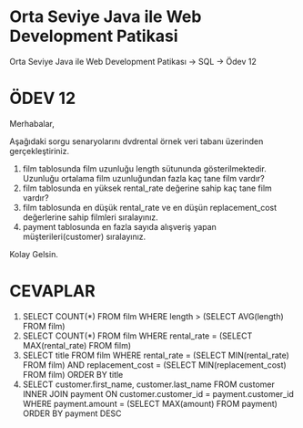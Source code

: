 # Orta Seviye Java ile Web Development Patikasi
Orta Seviye Java ile Web Development Patikası -> SQL -> Ödev 12

# ÖDEV 12
Merhabalar,

Aşağıdaki sorgu senaryolarını dvdrental örnek veri tabanı üzerinden gerçekleştiriniz.

1. film tablosunda film uzunluğu length sütununda gösterilmektedir. Uzunluğu ortalama film uzunluğundan fazla kaç tane film vardır?
2. film tablosunda en yüksek rental_rate değerine sahip kaç tane film vardır?
3. film tablosunda en düşük rental_rate ve en düşün replacement_cost değerlerine sahip filmleri sıralayınız.
4. payment tablosunda en fazla sayıda alışveriş yapan müşterileri(customer) sıralayınız.

Kolay Gelsin.

# CEVAPLAR
1. SELECT COUNT(*) FROM film WHERE length > (SELECT AVG(length) FROM film)
2. SELECT COUNT(*) FROM film WHERE rental_rate =  (SELECT MAX(rental_rate) FROM film)
3. SELECT title FROM film WHERE rental_rate = (SELECT MIN(rental_rate) FROM film) AND replacement_cost = (SELECT MIN(replacement_cost) FROM film) ORDER BY title
4. SELECT customer.first_name, customer.last_name FROM customer INNER JOIN payment ON customer.customer_id = payment.customer_id WHERE payment.amount = (SELECT MAX(amount) FROM payment) ORDER BY payment DESC
